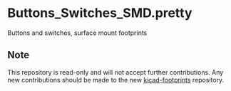# Buttons_Switches_SMD.pretty
Buttons and switches, surface mount footprints

## Note

This repository is read-only and will not accept further contributions. Any new contributions should be made to the new [kicad-footprints](https://github.com/kicad/kicad-footprints) repository.
